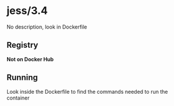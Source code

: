 # jess/3.4



No description, look in Dockerfile

## Registry

**Not on Docker Hub**

## Running

Look inside the Dockerfile to find the commands needed to run the container
